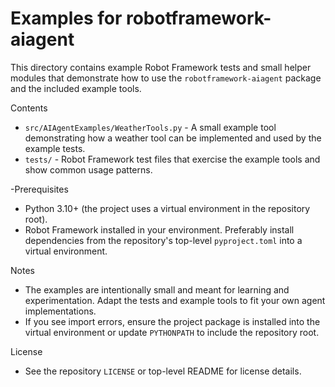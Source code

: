 # Examples for robotframework-aiagent

This directory contains example Robot Framework tests and small helper modules that demonstrate how to use the `robotframework-aiagent` package and the included example tools.

Contents
 - `src/AIAgentExamples/WeatherTools.py` - A small example tool demonstrating how a weather tool can be implemented and used by the example tests.
 - `tests/` - Robot Framework test files that exercise the example tools and show common usage patterns.

-Prerequisites
 - Python 3.10+ (the project uses a virtual environment in the repository root).
 - Robot Framework installed in your environment. Preferably install dependencies from the repository's top-level `pyproject.toml` into a virtual environment.

Notes
 - The examples are intentionally small and meant for learning and experimentation. Adapt the tests and example tools to fit your own agent implementations.
 - If you see import errors, ensure the project package is installed into the virtual environment or update `PYTHONPATH` to include the repository root.

License
 - See the repository `LICENSE` or top-level README for license details.

```
